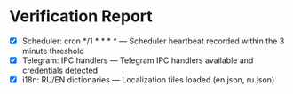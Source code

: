 # Verification Report
- [x] Scheduler: cron */1 * * * * — Scheduler heartbeat recorded within the 3 minute threshold
- [x] Telegram: IPC handlers — Telegram IPC handlers available and credentials detected
- [x] i18n: RU/EN dictionaries — Localization files loaded (en.json, ru.json)

